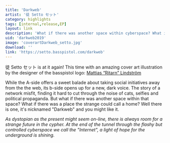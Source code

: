 ```yaml
---
title: 'Darkweb'
artist: '徒 Setto セット'
category: highlights
tags: [internal,release,EP]
layout: link
description: 'What if there was another space within cyberspace? What if there was a place the strange could call a home?'
uid: 'darkweb2019'
image: 'coverartDarkweb_setto.jpg'
download: ''
link: 'https://setto.basspistol.com/darkweb'
---
```

徒 Setto セット is at it again! This time with an amazing cover art illustration by the designer of the basspistol logo: <a href="https://ritarn.com/" target="_blank" rel="noopener noreferrer nofollow">Mattias “Ritarn” Lindström</a>

While the A-side offers a sweet balade about taking social initiatives away from the the web, its b-side opens up for a new, dark voice. The story of a network misfit, finding it hard to cut through the noise of cats, selfies and political propaganda. But what if there was another space within that space? What if there was a place the strange could call a home? Well there is one, it's nicknamed "Darkweb" and you might like it.

_As dystopian as the present might seem on-line, there is always room for a strange future in the cypher. At the end of the tunnel through the flashy but controlled cyberspace we call the "Internet", a light of hope for the underground is shining._